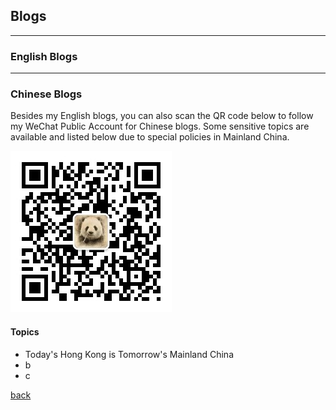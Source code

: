 ## Blogs

----------

### English Blogs







----------

### Chinese Blogs

Besides my English blogs, you can also scan the QR code below to follow my WeChat Public Account for Chinese blogs. Some sensitive topics are available and listed below due to special policies in Mainland China.

![wechat](/blogs/wechatQRcode.jpg) 

#### Topics

- Today's Hong Kong is Tomorrow's Mainland China
- b
- c


[back](./)
